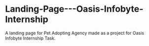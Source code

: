 # Landing-Page---Oasis-Infobyte-Internship
A landing page for Pet Adopting Agency made as a project for Oasis Infobyte Internship Task.
